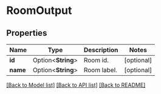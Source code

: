 # RoomOutput

## Properties

Name | Type | Description | Notes
------------ | ------------- | ------------- | -------------
**id** | Option<**String**> | Room id. | [optional]
**name** | Option<**String**> | Room label. | [optional]

[[Back to Model list]](../README.md#documentation-for-models) [[Back to API list]](../README.md#documentation-for-api-endpoints) [[Back to README]](../README.md)


